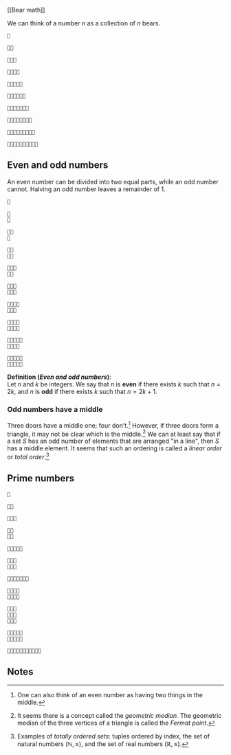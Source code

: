 [[Bear math]]

We can think of a number $n$ as a collection of $n$ bears.

```
🧸

🧸🧸

🧸🧸🧸

🧸🧸🧸🧸

🧸🧸🧸🧸🧸

🧸🧸🧸🧸🧸🧸

🧸🧸🧸🧸🧸🧸🧸

🧸🧸🧸🧸🧸🧸🧸🧸

🧸🧸🧸🧸🧸🧸🧸🧸🧸

🧸🧸🧸🧸🧸🧸🧸🧸🧸🧸
```

## Even and odd numbers

An even number can be divided into two equal parts, while an odd number cannot. Halving an odd number leaves a remainder of 1.

```
🧸

🧸
🧸

🧸🧸
🧸

🧸🧸
🧸🧸

🧸🧸🧸
🧸🧸

🧸🧸🧸
🧸🧸🧸

🧸🧸🧸🧸
🧸🧸🧸

🧸🧸🧸🧸
🧸🧸🧸🧸

🧸🧸🧸🧸🧸
🧸🧸🧸🧸

🧸🧸🧸🧸🧸
🧸🧸🧸🧸🧸
```

**Definition (_Even and odd numbers_)**:
<br>
Let $n$ and $k$ be integers. We say that $n$ is **even** if there exists $k$ such that $n = 2k$, and $n$ is **odd** if there exists $k$ such that $n = 2k + 1$.

### Odd numbers have a middle

Three doors have a middle one; four don't.[^1] However, if three doors form a triangle, it may not be clear which is the middle.[^2] We can at least say that if a set $S$ has an odd number of elements that are arranged "in a line", then $S$ has a middle element. It seems that such an ordering is called a _linear order_ or _total order_.[^3]

## Prime numbers

```
🧸

🧸🧸

🧸🧸🧸

🧸🧸
🧸🧸

🧸🧸🧸🧸🧸

🧸🧸🧸
🧸🧸🧸

🧸🧸🧸🧸🧸🧸🧸

🧸🧸🧸🧸
🧸🧸🧸🧸

🧸🧸🧸
🧸🧸🧸
🧸🧸🧸

🧸🧸🧸🧸🧸
🧸🧸🧸🧸🧸

🧸🧸🧸🧸🧸🧸🧸🧸🧸🧸🧸
```

## Notes

[^1]: One can also think of an even number as having two things in the middle.

[^2]: It seems there is a concept called the _geometric median_. The geometric median of the three vertices of a triangle is called the _Fermat point_.

[^3]: Examples of _totally ordered sets_: tuples ordered by index, the set of natural numbers $(\mathbb{N}, \le)$, and the set of real numbers $(\mathbb{R}, \le)$.

